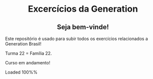 # <h1 align=center> Excercícios da Generation</h1>

<h2 align=center> Seja bem-vinde!</h2>

<p>Este repositório é usado para subir todos os exercícios relacionados a Generation Brasil!<p>
<p>Turma 22 = Família 22.<p>
<p>Curso em andamento!<p>
<p>Loaded 100%%<p>



